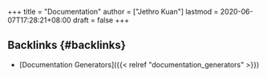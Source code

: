 +++
title = "Documentation"
author = ["Jethro Kuan"]
lastmod = 2020-06-07T17:28:21+08:00
draft = false
+++

## Backlinks {#backlinks}

- [Documentation Generators]({{< relref "documentation_generators" >}})
